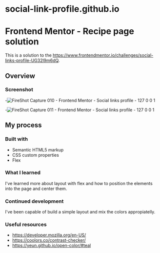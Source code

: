 # social-link-profile.github.io
# Frontend Mentor - Recipe page solution

This is a solution to the https://www.frontendmentor.io/challenges/social-links-profile-UG32l9m6dQ.

## Overview

### Screenshot
-![FireShot Capture 010 - Frontend Mentor - Social links profile - 127 0 0 1](https://github.com/user-attachments/assets/34095dd3-21ab-4580-8228-6845c6279978)

-![FireShot Capture 011 - Frontend Mentor - Social links profile - 127 0 0 1](https://github.com/user-attachments/assets/b8db18d6-7d3a-4c3b-af03-aa73143bd4f6)

## My process

### Built with

- Semantic HTML5 markup
- CSS custom properties
- Flex

### What I learned
I've learned more about layout with flex and how to position the elements into the page and center them.


### Continued development
I've been capable of build a simple layout and mix the colors appropiatelly.
### Useful resources

- https://developer.mozilla.org/en-US/
- https://coolors.co/contrast-checker/
- https://yeun.github.io/open-color/#teal
